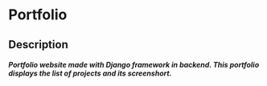 # Portfolio
## Description
##### Portfolio website made with Django framework in backend. This portfolio displays the list of projects and its screenshort.
